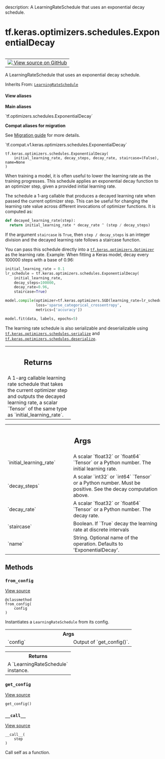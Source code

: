 description: A LearningRateSchedule that uses an exponential decay schedule.

<div itemscope itemtype="http://developers.google.com/ReferenceObject">
<meta itemprop="name" content="tf.keras.optimizers.schedules.ExponentialDecay" />
<meta itemprop="path" content="Stable" />
<meta itemprop="property" content="__call__"/>
<meta itemprop="property" content="__init__"/>
<meta itemprop="property" content="from_config"/>
<meta itemprop="property" content="get_config"/>
</div>

# tf.keras.optimizers.schedules.ExponentialDecay

<!-- Insert buttons and diff -->

<table class="tfo-notebook-buttons tfo-api nocontent" align="left">
<td>
  <a target="_blank" href="https://github.com/keras-team/keras/tree/v2.7.0/keras/optimizer_v2/learning_rate_schedule.py#L91-L193">
    <img src="https://www.tensorflow.org/images/GitHub-Mark-32px.png" />
    View source on GitHub
  </a>
</td>
</table>



A LearningRateSchedule that uses an exponential decay schedule.

Inherits From: [`LearningRateSchedule`](../../../../tf/keras/optimizers/schedules/LearningRateSchedule.md)

<section class="expandable">
  <h4 class="showalways">View aliases</h4>
  <p>
<b>Main aliases</b>
<p>`tf.optimizers.schedules.ExponentialDecay`</p>

<b>Compat aliases for migration</b>
<p>See
<a href="https://www.tensorflow.org/guide/migrate">Migration guide</a> for
more details.</p>
<p>`tf.compat.v1.keras.optimizers.schedules.ExponentialDecay`</p>
</p>
</section>

<pre class="devsite-click-to-copy prettyprint lang-py tfo-signature-link">
<code>tf.keras.optimizers.schedules.ExponentialDecay(
    initial_learning_rate, decay_steps, decay_rate, staircase=(False), name=None
)
</code></pre>



<!-- Placeholder for "Used in" -->

When training a model, it is often useful to lower the learning rate as
the training progresses. This schedule applies an exponential decay function
to an optimizer step, given a provided initial learning rate.

The schedule a 1-arg callable that produces a decayed learning
rate when passed the current optimizer step. This can be useful for changing
the learning rate value across different invocations of optimizer functions.
It is computed as:

```python
def decayed_learning_rate(step):
  return initial_learning_rate * decay_rate ^ (step / decay_steps)
```

If the argument `staircase` is `True`, then `step / decay_steps` is
an integer division and the decayed learning rate follows a
staircase function.

You can pass this schedule directly into a <a href="../../../../tf/keras/optimizers/Optimizer.md"><code>tf.keras.optimizers.Optimizer</code></a>
as the learning rate.
Example: When fitting a Keras model, decay every 100000 steps with a base
of 0.96:

```python
initial_learning_rate = 0.1
lr_schedule = tf.keras.optimizers.schedules.ExponentialDecay(
    initial_learning_rate,
    decay_steps=100000,
    decay_rate=0.96,
    staircase=True)

model.compile(optimizer=tf.keras.optimizers.SGD(learning_rate=lr_schedule),
              loss='sparse_categorical_crossentropy',
              metrics=['accuracy'])

model.fit(data, labels, epochs=5)
```

The learning rate schedule is also serializable and deserializable using
<a href="../../../../tf/keras/optimizers/schedules/serialize.md"><code>tf.keras.optimizers.schedules.serialize</code></a> and
<a href="../../../../tf/keras/optimizers/schedules/deserialize.md"><code>tf.keras.optimizers.schedules.deserialize</code></a>.

<!-- Tabular view -->
 <table class="responsive fixed orange">
<colgroup><col width="214px"><col></colgroup>
<tr><th colspan="2"><h2 class="add-link">Returns</h2></th></tr>
<tr class="alt">
<td colspan="2">
A 1-arg callable learning rate schedule that takes the current optimizer
step and outputs the decayed learning rate, a scalar `Tensor` of the same
type as `initial_learning_rate`.
</td>
</tr>

</table>



<!-- Tabular view -->
 <table class="responsive fixed orange">
<colgroup><col width="214px"><col></colgroup>
<tr><th colspan="2"><h2 class="add-link">Args</h2></th></tr>

<tr>
<td>
`initial_learning_rate`
</td>
<td>
A scalar `float32` or `float64` `Tensor` or a
Python number.  The initial learning rate.
</td>
</tr><tr>
<td>
`decay_steps`
</td>
<td>
A scalar `int32` or `int64` `Tensor` or a Python number.
Must be positive.  See the decay computation above.
</td>
</tr><tr>
<td>
`decay_rate`
</td>
<td>
A scalar `float32` or `float64` `Tensor` or a
Python number.  The decay rate.
</td>
</tr><tr>
<td>
`staircase`
</td>
<td>
Boolean.  If `True` decay the learning rate at discrete
intervals
</td>
</tr><tr>
<td>
`name`
</td>
<td>
String.  Optional name of the operation.  Defaults to
'ExponentialDecay'.
</td>
</tr>
</table>



## Methods

<h3 id="from_config"><code>from_config</code></h3>

<a target="_blank" href="https://github.com/keras-team/keras/tree/v2.7.0/keras/optimizer_v2/learning_rate_schedule.py#L78-L88">View source</a>

<pre class="devsite-click-to-copy prettyprint lang-py tfo-signature-link">
<code>@classmethod</code>
<code>from_config(
    config
)
</code></pre>

Instantiates a `LearningRateSchedule` from its config.


<!-- Tabular view -->
 <table class="responsive fixed orange">
<colgroup><col width="214px"><col></colgroup>
<tr><th colspan="2">Args</th></tr>

<tr>
<td>
`config`
</td>
<td>
Output of `get_config()`.
</td>
</tr>
</table>



<!-- Tabular view -->
 <table class="responsive fixed orange">
<colgroup><col width="214px"><col></colgroup>
<tr><th colspan="2">Returns</th></tr>
<tr class="alt">
<td colspan="2">
A `LearningRateSchedule` instance.
</td>
</tr>

</table>



<h3 id="get_config"><code>get_config</code></h3>

<a target="_blank" href="https://github.com/keras-team/keras/tree/v2.7.0/keras/optimizer_v2/learning_rate_schedule.py#L186-L193">View source</a>

<pre class="devsite-click-to-copy prettyprint lang-py tfo-signature-link">
<code>get_config()
</code></pre>




<h3 id="__call__"><code>__call__</code></h3>

<a target="_blank" href="https://github.com/keras-team/keras/tree/v2.7.0/keras/optimizer_v2/learning_rate_schedule.py#L171-L184">View source</a>

<pre class="devsite-click-to-copy prettyprint lang-py tfo-signature-link">
<code>__call__(
    step
)
</code></pre>

Call self as a function.




